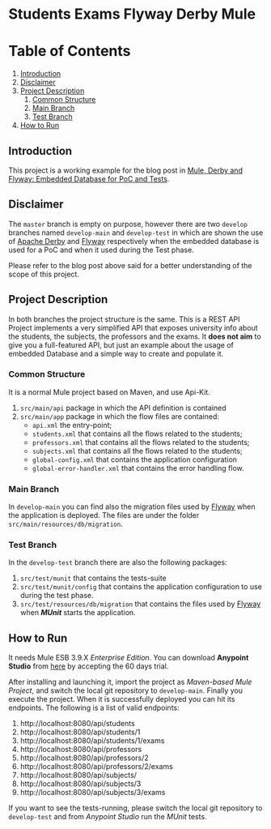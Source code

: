 # Students Exams Flyway Derby Mule

Table of Contents
=================
1. [Introduction](#introduction)
1. [Disclaimer](#disclaimer)
1. [Project Description](#project-description)
   1. [Common Structure](#common-structure)
   1. [Main Branch](#main-branch)
   1. [Test Branch](#test-branch)
1. [How to Run](#how-to-run)


## Introduction

This project is a working example for the blog post in [Mule, Derby and Flyway:
Embedded Database for PoC and Tests](https://www.ricston.com/blog/mule-derby-flyway-embedded-database-cicd).

## Disclaimer

The `master` branch is empty on purpose, however there are two `develop` branches
named `develop-main` and `develop-test` in which are shown the use of [Apache Derby](https://db.apache.org/derby/) and
[Flyway](https://flywaydb.org/) respectively when the embedded database is used for a PoC and when it used during the Test phase.

Please refer to the blog post above said for a better understanding of the scope of this project.

## Project Description

In both branches the project structure is the same.
This is a REST API Project implements a very simplified API that exposes university info about the students, the subjects, the professors and the exams. It **does not aim** to give you a full-featured API, but just an example about the usage of embedded Database and a simple way to create and populate it.

### Common Structure
It is a normal Mule project based on Maven, and use Api-Kit.
1. `src/main/api` package in which the API definition is contained
1. `src/main/app` package in which the flow files are contained:
   * `api.xml` the entry-point;
   * `students.xml` that contains all the flows related to the students;
   * `professors.xml` that contains all the flows related to the students;
   * `subjects.xml` that contains all the flows related to the students;
   * `global-config.xml` that contains the application configuration
   * `global-error-handler.xml` that contains the error handling flow.

### Main Branch
In `develop-main` you can find also the migration files used by [Flyway](https://flywaydb.org/) when the application is deployed. The files are under the folder `src/main/resources/db/migration`.

### Test Branch
In the `develop-test` branch there are also the following packages:
1. `src/test/munit` that contains the tests-suite
1. `src/test/munit/config` that contains the application configuration to use during the test phase.
1. `src/test/resources/db/migration` that contains the files used by [Flyway](https://flywaydb.org/) when ***MUnit*** starts the application.


## How to Run
It needs Mule ESB 3.9.X *Enterprise Edition*. You can download **Anypoint Studio** from [here](https://www.mulesoft.com/lp/dl/studio/previous) by accepting the 60 days trial.

After installing and launching it, import the project as *Maven-based Mule Project*, and switch the local git repository to `develop-main`. Finally you execute the project. When it is successfully deployed you can hit its endpoints. The following is a list of valid endpoints:

1. http://localhost:8080/api/students
1. http://localhost:8080/api/students/1
1. http://localhost:8080/api/students/1/exams
1. http://localhost:8080/api/professors
1. http://localhost:8080/api/professors/2
1. http://localhost:8080/api/professors/2/exams
1. http://localhost:8080/api/subjects/
1. http://localhost:8080/api/subjects/3
1. http://localhost:8080/api/subjects/3/exams

If you want to see the tests-running, please switch the local git repository to `develop-test` and from *Anypoint Studio* run the *MUnit* tests.
